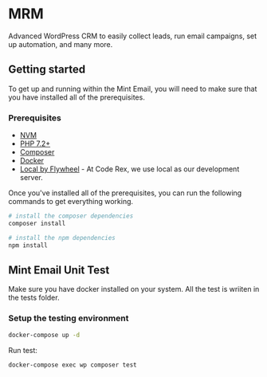 # MRM

Advanced WordPress CRM to easily collect leads, run email campaigns, set up automation, and many more.


## Getting started

To get up and running within the Mint Email, you will need to make sure that you have installed all of the prerequisites.

### Prerequisites

* [NVM](https://github.com/nvm-sh/nvm#installing-and-updating)
* [PHP 7.2+](https://www.php.net/manual/en/install.php)
* [Composer](https://getcomposer.org/doc/00-intro.md)
* [Docker](https://docs.docker.com/desktop/install/mac-install/)
* [Local by Flywheel](https://localwp.com/) - At Code Rex, we use local as our development server.

Once you've installed all of the prerequisites, you can run the following commands to get everything working.


```bash
# install the composer dependencies
composer install

# install the npm dependencies
npm install
```

## Mint Email Unit Test

Make sure you have docker installed on your system. All the test is wriiten in the tests folder.

### Setup the testing environment

```bash
docker-compose up -d
```

Run test:

```bash
docker-compose exec wp composer test
```

